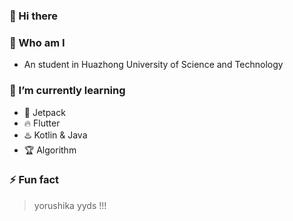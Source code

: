 ### 👋 Hi there 


### 🙌 Who am I
- An student in Huazhong University of Science and Technology


### 🌱 I’m currently learning
- 🗽 Jetpack
- 🔥 Flutter
- ♨️ Kotlin & Java
- 🏆 Algorithm


### ⚡ Fun fact
> yorushika yyds !!!


<!--
**suisbuds/suisbuds** is a ✨ _special_ ✨ repository because its `README.md` (this file) appears on your GitHub profile.

Here are some ideas to get you started:

- 🔭 I’m currently working on ...
- 🌱 I’m currently learning ...
- 👯 I’m looking to collaborate on ...
- 🤔 I’m looking for help with ...
- 💬 Ask me about ...
- 📫 How to reach me: ...
- 😄 Pronouns: ...
- ⚡ Fun fact: ...
-->
